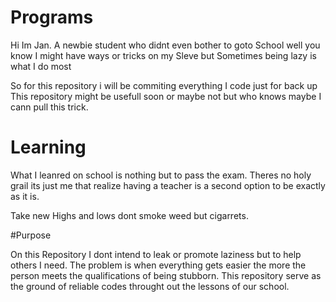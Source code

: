 # Programs

Hi Im Jan. A newbie student who didnt even bother to goto School well you know I might have ways or tricks on my Sleve but
Sometimes being lazy is what I do most

So for this repository i will be commiting everything I code just for back up
This repository might be usefull soon or maybe not but who knows maybe I cann pull this trick.

# Learning 

What I leanred on school is nothing but to pass the exam. Theres no holy grail its just me that realize having a teacher is a second option
to be exactly as it is.

Take new Highs and lows dont smoke weed but cigarrets.

#Purpose 

On this Repository I dont intend to leak or promote laziness but to help others I need. The problem is when everything gets easier the more
the person meets the qualifications of being stubborn. This repository serve as the ground of reliable codes throught out the lessons of our 
school.